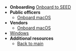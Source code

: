 - **Onboarding**
[Onboard to SEED](onboard-device/onboard-device-to-seed.md)
- **Public officers**
  - [Onboard macOS](onboard-device/mac-os.md)
- **Vendors**
  - [Onboard macOS](onboard-device/macos-vendor-onboarding.md)
- [Windows](onboard-device/windows)
- **Additional resources**
  - [Back to main](/prerequisites-for-onboarding)


<!--
- [Onboard](onboard-device/onboard-device-to-seed)-->